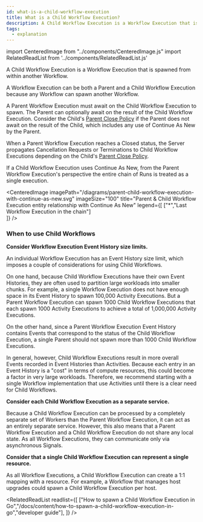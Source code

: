 ```yaml
---
id: what-is-a-child-workflow-execution
title: What is a Child Workflow Execution?
description: A Child Workflow Execution is a Workflow Execution that is spawned from within another Workflow.
tags:
  - explanation
---
```


import CenteredImage from "../components/CenteredImage.js"
import RelatedReadList from '../components/RelatedReadList.js'

A Child Workflow Execution is a Workflow Execution that is spawned from within another Workflow.

A Workflow Execution can be both a Parent and a Child Workflow Execution because any Workflow can spawn another Workflow.

<CenteredImage
imagePath="/diagrams/parent-child-workflow-execution-relationship.svg"
imageSize="100"
title="Parent & Child Workflow Execution entity relationship"
/>

A Parent Workflow Execution must await on the Child Workflow Execution to spawn.
The Parent can optionally await on the result of the Child Workflow Execution.
Consider the Child's [Parent Close Policy](/docs/content/what-is-a-parent-close-policy) if the Parent does not await on the result of the Child, which includes any use of Continue As New by the Parent.

When a Parent Workflow Execution reaches a Closed status, the Server propagates Cancellation Requests or Terminations to Child Workflow Executions depending on the Child's [Parent Close Policy](/docs/content/what-is-a-parent-close-policy).

<CenteredImage
imagePath="/diagrams/parent-close-policy.svg"
imageSize="75"
title="Parent Close Policy entity relationship"
/>

If a Child Workflow Execution uses Continue As New, from the Parent Workflow Execution's perspective the entire chain of Runs is treated as a single execution.

<CenteredImage
imagePath="/diagrams/parent-child-workflow-execution-with-continue-as-new.svg"
imageSize="100"
title="Parent & Child Workflow Execution entity relationship with Continue As New"
legend={[
["*","Last Workflow Execution in the chain"]  
]}
/>

### When to use Child Workflows

**Consider Workflow Execution Event History size limits.**

An individual Workflow Execution has an Event History size limit, which imposes a couple of considerations for using Child Workflows.

On one hand, because Child Workflow Executions have their own Event Histories, they are often used to partition large workloads into smaller chunks.
For example, a single Workflow Execution does not have enough space in its Event History to spawn 100,000 Activity Executions.
But a Parent Workflow Execution can spawn 1000 Child Workflow Executions that each spawn 1000 Activity Executions to achieve a total of 1,000,000 Activity Executions.

On the other hand, since a Parent Workflow Execution Event History contains Events that correspond to the status of the Child Workflow Execution, a single Parent should not spawn more than 1000 Child Workflow Executions.

In general, however, Child Workflow Executions result in more overall Events recorded in Event Histories than Activities.
Because each entry in an Event History is a "cost" in terms of compute resources, this could become a factor in very large workloads.
Therefore, we recommend starting with a single Workflow implementation that use Activities until there is a clear need for Child Workflows.

**Consider each Child Workflow Execution as a separate service.**

Because a Child Workflow Execution can be processed by a completely separate set of Workers than the Parent Workflow Execution, it can act as an entirely separate service.
However, this also means that a Parent Workflow Execution and a Child Workflow Execution do not share any local state.
As all Workflow Executions, they can communicate only via asynchronous Signals.

**Consider that a single Child Workflow Execution can represent a single resource.**

As all Workflow Executions, a Child Workflow Execution can create a 1:1 mapping with a resource.
For example, a Workflow that manages host upgrades could spawn a Child Workflow Execution per host.

<!-- TODO convert Java & PHP docs to "how to spawn Child Workflow Executions in *" content and add links here-->

<RelatedReadList
readlist={[
["How to spawn a Child Workflow Execution in Go","/docs/content/how-to-spawn-a-child-workflow-execution-in-go","developer guide"],
]}
/>
